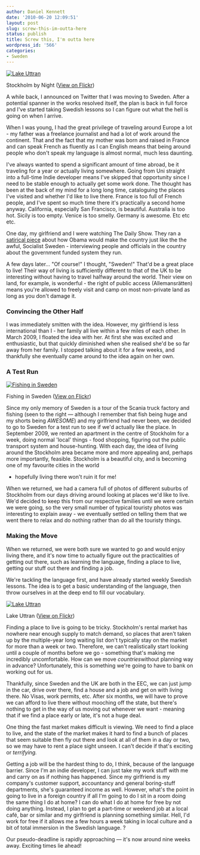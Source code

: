 ```yaml
---
author: Daniel Kennett
date: '2010-06-20 12:09:51'
layout: post
slug: screw-this-im-outta-here
status: publish
title: Screw this, I'm outta here
wordpress_id: '566'
categories:
- Sweden
---
```


[![Lake Uttran](http://farm4.static.flickr.com/3492/3973029250_2c18a68412.jpg)](http://farm4.static.flickr.com/3492/3973029250_2c18a68412_b.jpg "Stockholm by Night by iKenndac, on Flickr")

Stockholm by Night ([View on Flickr](http://www.flickr.com/photos/ikenndac/3973029250/))

A while back, I announced on Twitter that I was moving to Sweden. After
a potential spanner in the works resolved itself, the plan is back in
full force and I've started taking Swedish lessons so I can figure out
what the hell is going on when I arrive.

When I was young, I had the great privilege of traveling around Europe a
lot - my father was a freelance journalist and had a lot of work around
the continent. That and the fact that my mother was born and raised in
France and can speak French as fluently as I can English means that
being around people who don't speak my language is almost normal, much
less daunting.

I've always wanted to spend a significant amount of time abroad, be it
traveling for a year or actually living somewhere. Going from Uni
straight into a full-time Indie developer means I've skipped that
opportunity since I need to be stable enough to actually get some work
done. The thought has been at the back of my mind for a long long time,
cataloguing the places I've visited and whether I'd like to live there.
France is too full of French people, and I've spent so much time there
it's practically a second home anyway. California, especially San
Francisco, is beautiful. Australia is too hot. Sicily is too empty.
Venice is too smelly. Germany is awesome. Etc etc etc.

One day, my girlfriend and I were watching The Daily Show. They ran a
[satirical piece](http://fliiby.com/file/340955/kbeoyaki0z.html) about
how Obama would make the country just like the the awful, Socialist
Sweden - interviewing people and officials in the country about the
government funded system they run.

A few days later… "Of course!" I thought, "Sweden!" That'd be a great
place to live! Their way of living is sufficiently different to that of
the UK to be interesting without having to travel halfway around the
world. Their view on land, for example, is wonderful - the right of
public access (Allemansrätten) means you're allowed to freely visit and
camp on most non-private land as long as you don't damage it.

### Convincing the Other Half

I was immediately smitten with the idea. However, my girlfriend is less
international than I - her family all live within a few miles of each
other. In March 2009, I floated the idea with her. At first she was
excited and enthusiastic, but that quickly diminished when she realised
she'd be so far away from her family. I stopped talking about it for a
few weeks, and thankfully she eventually came around to the idea again
on her own.

### A Test Run

[![Fishing in Sweden](http://farm3.static.flickr.com/2476/4009055185_994e5eb1ec_m.jpg)](http://farm3.static.flickr.com/2476/4009055185_632fbb61fc_o.jpg "Fishing in Sweden by iKenndac, on Flickr")

Fishing in Sweden ([View on Flickr](http://www.flickr.com/photos/ikenndac/4009055185/))

Since my only memory of Sweden is a tour of the Scania truck factory and
fishing (seen to the right — although I remember that fish being huge
and my shorts being *AWESOME*) and my girlfriend had never been, we
decided to go to Sweden for a test run to see if we'd actually like the
place. In September 2009, we rented an apartment in the centre of
Stockholm for a week, doing normal 'local' things - food shopping,
figuring out the public transport system and house-hunting. With each
day, the idea of living around the Stockholm area became more and more
appealing and, perhaps more importantly, feasible. Stockholm is a
beautiful city, and is becoming one of my favourite cities in the world
- hopefully living there won't ruin it for me!

When we returned, we had a camera full of photos of different suburbs of
Stockholm from our days driving around looking at places we'd like to
live. We'd decided to keep this from our respective families until we
were certain we were going, so the very small number of typical touristy
photos was interesting to explain away - we eventually settled on
telling them that we went there to relax and do nothing rather than do
all the touristy things.

### Making the Move

When we returned, we were both sure we wanted to go and would enjoy
living there, and it's now time to actually figure out the
practicalities of getting out there, such as learning the language,
finding a place to live, getting our stuff out there and finding a job.

We're tackling the language first, and have already started weekly
Swedish lessons. The idea is to get a basic understanding of the
language, then throw ourselves in at the deep end to fill our
vocabulary.

[![Lake Uttran](http://farm3.static.flickr.com/2550/3973025972_136d11f2ee_m.jpg)](http://farm3.static.flickr.com/2550/3973025972_136d11f2ee_b.jpg "Lake Uttran by iKenndac, on Flickr")

Lake Uttran ([View on Flickr](http://www.flickr.com/photos/ikenndac/3973025972/))

Finding a place to live is going to be tricky. Stockholm's rental market
has nowhere near enough supply to match demand, so places that aren't
taken up by the multiple-year long waiting list don't typically stay on
the market for more than a week or two. Therefore, we can't
realistically start looking until a couple of months before we go -
something that's making me incredibly uncomfortable. How can we move
*countries*without planning way in advance? Unfortunately, this is
something we're going to have to bank on working out for us.

Thankfully, since Sweden and the UK are both in the EEC, we can just
jump in the car, drive over there, find a house and a job and get on
with living there. No Visas, work permits, etc. After six months, we
will have to prove we can afford to live there without mooching off the
state, but there's nothing to get in the way of us moving out whenever
we want - meaning that if we find a place early or late, it's not a huge
deal.

One thing the fast market makes difficult is viewing. We need to find a
place to live, and the state of the market makes it hard to find a bunch
of places that seem suitable then fly out there and look at all of them
in a day or two, so we may have to rent a place sight unseen. I can't
decide if that's exciting or *terrifying.*

Getting a job will be the hardest thing to do, I think, because of the
language barrier. Since I'm an indie developer, I can just take my work
stuff with me and carry on as if nothing has happened. Since my
girlfriend is my company's customer support, accountancy and general
boring-stuff departments, she's guaranteed income as well. However,
what's the point in going to live in a foreign country if all I'm going
to do I sit in a room doing the same thing I do at home? I can do what I
do at home for free by not doing anything. Instead, I plan to get a
part-time or weekend job at a local café, bar or similar and my
girlfriend is planning something similar. Hell, I'd work for free if it
allows me a few hours a week taking in local culture and a bit of total
immersion in the Swedish language. ?

Our pseudo-deadline is rapidly approaching — it's now around nine weeks
away. Exciting times lie ahead!
